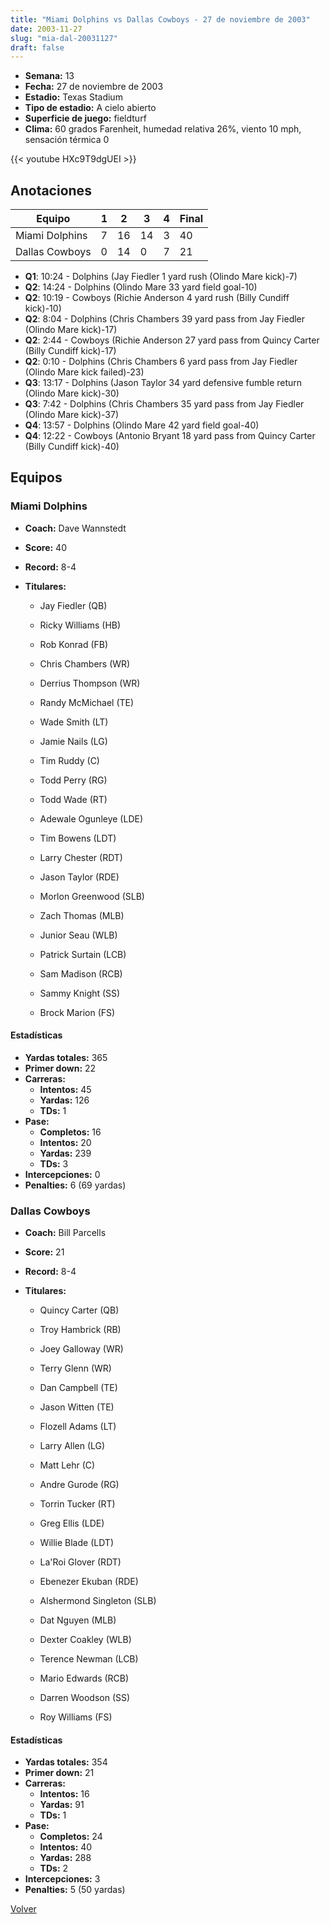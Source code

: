 ```yaml
---
title: "Miami Dolphins vs Dallas Cowboys - 27 de noviembre de 2003"
date: 2003-11-27
slug: "mia-dal-20031127"
draft: false
---
```


- **Semana:** 13
- **Fecha:** 27 de noviembre de 2003
- **Estadio:** Texas Stadium
- **Tipo de estadio:** A cielo abierto
- **Superficie de juego:** fieldturf
- **Clima:** 60 grados Farenheit, humedad relativa 26%, viento 10 mph, sensación térmica 0


{{< youtube HXc9T9dgUEI >}}


## Anotaciones
| Equipo | 1 | 2 | 3 | 4 | Final |
|--------|---|---|---|---|-------|
| Miami Dolphins  | 7 | 16 | 14 | 3  | 40 |
| Dallas Cowboys  | 0 | 14 | 0 | 7  | 21 |
- **Q1**: 10:24 - Dolphins (Jay Fiedler 1 yard rush (Olindo Mare kick)-7)
- **Q2**: 14:24 - Dolphins (Olindo Mare 33 yard field goal-10)
- **Q2**: 10:19 - Cowboys (Richie Anderson 4 yard rush (Billy Cundiff kick)-10)
- **Q2**: 8:04 - Dolphins (Chris Chambers 39 yard pass from Jay Fiedler (Olindo Mare kick)-17)
- **Q2**: 2:44 - Cowboys (Richie Anderson 27 yard pass from Quincy Carter (Billy Cundiff kick)-17)
- **Q2**: 0:10 - Dolphins (Chris Chambers 6 yard pass from Jay Fiedler (Olindo Mare kick failed)-23)
- **Q3**: 13:17 - Dolphins (Jason Taylor 34 yard defensive fumble return (Olindo Mare kick)-30)
- **Q3**: 7:42 - Dolphins (Chris Chambers 35 yard pass from Jay Fiedler (Olindo Mare kick)-37)
- **Q4**: 13:57 - Dolphins (Olindo Mare 42 yard field goal-40)
- **Q4**: 12:22 - Cowboys (Antonio Bryant 18 yard pass from Quincy Carter (Billy Cundiff kick)-40)


## Equipos


### Miami Dolphins
* **Coach:** Dave Wannstedt
* **Score:** 40
* **Record:** 8-4
* **Titulares:** 

  * Jay Fiedler (QB) 

  * Ricky Williams (HB) 

  * Rob Konrad (FB) 

  * Chris Chambers (WR) 

  * Derrius Thompson (WR) 

  * Randy McMichael (TE) 

  * Wade Smith (LT) 

  * Jamie Nails (LG) 

  * Tim Ruddy (C) 

  * Todd Perry (RG) 

  * Todd Wade (RT) 

  * Adewale Ogunleye (LDE) 

  * Tim Bowens (LDT) 

  * Larry Chester (RDT) 

  * Jason Taylor (RDE) 

  * Morlon Greenwood (SLB) 

  * Zach Thomas (MLB) 

  * Junior Seau (WLB) 

  * Patrick Surtain (LCB) 

  * Sam Madison (RCB) 

  * Sammy Knight (SS) 

  * Brock Marion (FS) 

#### Estadísticas
* **Yardas totales:** 365
* **Primer down:** 22
* **Carreras:**
  * **Intentos:** 45
  * **Yardas:** 126
  * **TDs:** 1
* **Pase:**
  * **Completos:** 16
  * **Intentos:** 20
  * **Yardas:** 239
  * **TDs:** 3
* **Intercepciones:** 0
* **Penalties:** 6 (69 yardas)

### Dallas Cowboys
* **Coach:** Bill Parcells
* **Score:** 21
* **Record:** 8-4
* **Titulares:** 

  * Quincy Carter (QB) 

  * Troy Hambrick (RB) 

  * Joey Galloway (WR) 

  * Terry Glenn (WR) 

  * Dan Campbell (TE) 

  * Jason Witten (TE) 

  * Flozell Adams (LT) 

  * Larry Allen (LG) 

  * Matt Lehr (C) 

  * Andre Gurode (RG) 

  * Torrin Tucker (RT) 

  * Greg Ellis (LDE) 

  * Willie Blade (LDT) 

  * La'Roi Glover (RDT) 

  * Ebenezer Ekuban (RDE) 

  * Alshermond Singleton (SLB) 

  * Dat Nguyen (MLB) 

  * Dexter Coakley (WLB) 

  * Terence Newman (LCB) 

  * Mario Edwards (RCB) 

  * Darren Woodson (SS) 

  * Roy Williams (FS) 

#### Estadísticas
* **Yardas totales:** 354
* **Primer down:** 21
* **Carreras:**
  * **Intentos:** 16
  * **Yardas:** 91
  * **TDs:** 1
* **Pase:**
  * **Completos:** 24
  * **Intentos:** 40
  * **Yardas:** 288
  * **TDs:** 2
* **Intercepciones:** 3
* **Penalties:** 5 (50 yardas)


[Volver](/historia/2003)
